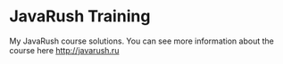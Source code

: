 # JavaRush Training
My JavaRush course solutions.
You can see more information about the course here http://javarush.ru